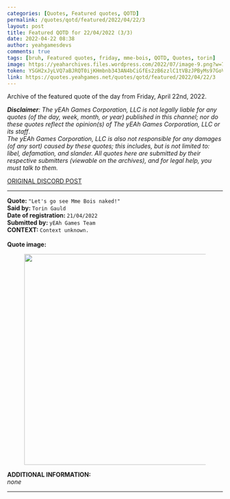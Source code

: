 ```yaml
---
categories: [Quotes, Featured quotes, QOTD]
permalink: /quotes/qotd/featured/2022/04/22/3
layout: post
title: Featured QOTD for 22/04/2022 (3/3)
date: 2022-04-22 08:38
author: yeahgamesdevs
comments: true
tags: [bruh, Featured quotes, friday, mme-bois, QOTD, Quotes, torin]
image: https://yeaharchives.files.wordpress.com/2022/07/image-9.png?w=750
token: YSGH2xJyLVQ7aBJRQT0ijKHmbnb343AN4bCiGfEs2zB6zzlC1tVBzJPByMs97GoVRospMERaiy6HV3szfMxon2ovRXthfw0Nxfm50GeHER4JszQqXI2cAsGa2EXmI6HTqb9TiWtCt17g
link: https://quotes.yeahgames.net/quotes/qotd/featured/2022/04/22/3
---
```

<!-- wp:paragraph -->
<p>Archive of the featured quote of the day from Friday, April 22nd, 2022. </p>
<!-- /wp:paragraph -->

<!-- wp:paragraph -->
<p><em><strong>Disclaimer</strong>: The yEAh Games Corporation, LLC is not legally liable for any quotes (of the day, week, month, or year) published in this channel; nor do these quotes reflect the opinion(s) of The yEAh Games Corporation, LLC or its staff</em>.<br><em>The yEAh Games Corporation, LLC is also not responsible for any damages (of any sort) caused by these quotes; this includes, but is not limited to: libel, defamation, and slander. All quotes here are submitted by their respective submitters (viewable on the archives), and for legal help, you must talk to them.</em><br><a href="https://cdn.discordapp.com/attachments/958100064079839303/964566123628609628/unknown.png"></a></p>
<!-- /wp:paragraph -->

<!-- wp:buttons {"layout":{"type":"flex","justifyContent":"left"}} -->
<div class="wp-block-buttons"><!-- wp:button {"textColor":"vivid-cyan-blue","align":"center","style":{"border":{"radius":"18px"}},"className":"is-style-fill"} -->
<div class="wp-block-button aligncenter is-style-fill"><a class="wp-block-button__link has-vivid-cyan-blue-color has-text-color wp-element-button" href="http://yeahgames.pro/404" style="border-radius:18px;">ORIGINAL DISCORD POST</a></div>
<!-- /wp:button --></div>
<!-- /wp:buttons -->

<!-- wp:separator {"align":"center","className":"is-style-wide"} -->
<hr class="wp-block-separator aligncenter has-alpha-channel-opacity is-style-wide" />
<!-- /wp:separator -->

<!-- wp:paragraph -->
<p><strong>Quote: </strong><code>"Let's go see Mme Bois naked!"</code><br><strong>Said by: </strong><code>Torin Gauld</code><br><strong>Date of registration: </strong><code>21/04/2022</code> <br><strong>Submitted by: </strong><code>yEAh Games Team</code><br><strong>CONTEXT: </strong><code>Context unknown.</code><br><br><strong>Quote image:</strong></p>
<!-- /wp:paragraph -->

<!-- wp:image {"id":666,"width":491,"height":493,"sizeSlug":"large","linkDestination":"none"} -->
<figure class="wp-block-image size-large is-resized"><img src="https://yeaharchives.files.wordpress.com/2022/07/image-9.png?w=750" alt="" class="wp-image-666" width="491" height="493" /></figure>
<!-- /wp:image -->

<!-- wp:paragraph -->
<p><strong>ADDITIONAL INFORMATION:</strong><br><em>none</em></p>
<!-- /wp:paragraph -->

<!-- wp:separator {"className":"is-style-wide"} -->
<hr class="wp-block-separator has-alpha-channel-opacity is-style-wide" />
<!-- /wp:separator -->
